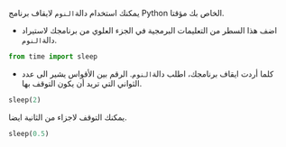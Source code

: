 يمكنك استخدام دالة`النوم` لايقاف برنامج Python الخاص بك مؤقتا.

+ اضف هذا السطر من التعليمات البرمجية في الجزء العلوي من برنامجك لاستيراد دالة`النوم`.

```python
from time import sleep 
```

+ كلما أردت ايقاف برنامجك، اطلب دالة`النوم`. الرقم بين الأقواس يشير الى عدد الثواني التي تريد أن يكون التوقف بها.

```python
sleep(2)
```

يمكنك التوقف لاجزاء من الثانية ايضا.

```python
sleep(0.5)
```
